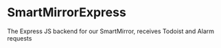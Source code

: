 # SmartMirrorExpress
The Express JS backend for our SmartMirror, receives Todoist and Alarm requests
